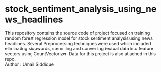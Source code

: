 # stock_sentiment_analysis_using_news_headlines
This repository contains the source code of project focused on training random forest regression model for stock sentiment analysis using news headlines. Several Preprocessing techniques were used which included eliminating stopwords, stemming and converting textual data into feature vectors using CountVectorizer. Data for this project is also attached in this repo.
<br>
Author : Umair Siddique
